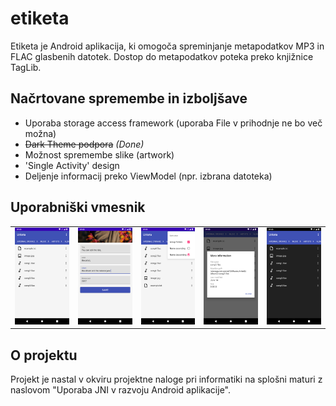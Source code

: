 # etiketa

Etiketa je Android aplikacija, ki omogoča spreminjanje metapodatkov MP3 in FLAC glasbenih datotek. Dostop do metapodatkov poteka preko knjižnice TagLib.


## Načrtovane spremembe in izboljšave

* Uporaba storage access framework (uporaba File v prihodnje ne bo več možna)
* <strike>Dark Theme podpora</strike> <i>(Done)</i>
* Možnost spremembe slike (artwork)
* 'Single Activity' design
* Deljenje informacij preko ViewModel (npr. izbrana datoteka)


## Uporabniški vmesnik
<table><tr>
<td> <img src="screens/1_file_browser.png" alt="File Browser" style="width: 256px;"/> </td>
<td> <img src="screens/2_file_editor.png" alt="File Editor" style="width: 256px;"/> </td>
<td> <img src="screens/3_file_sorting.png" alt="File Sorting" style="width: 256px;"/> </td>
<td> <img src="screens/4_file_information.png" alt="File Information" style="width: 256px;"/> </td>
<td> <img src="screens/5_dark_theme.png" alt="Dark Theme" style="width: 256px;"/> </td>
</tr></table>

## O projektu

Projekt je nastal v okviru projektne naloge pri informatiki na splošni maturi z naslovom "Uporaba JNI v razvoju Android aplikacije".